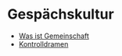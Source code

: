 # Gespächskultur
- [Was ist Gemeinschaft](Gemeinschaft/Was%20ist%20Gemeinschaft.md)
- [Kontrolldramen](Kontrolldramen/Kontrolldramen.md)
